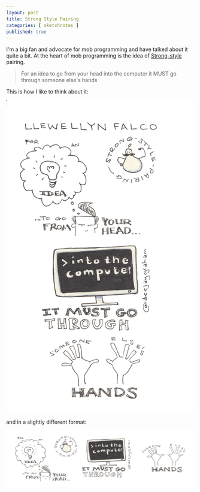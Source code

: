 ```yaml
---
layout: post
title: Strong Style Pairing
categories: [ sketchnotes ]
published: true
---
```


I'm a big fan and advocate for mob programming and have talked about it
quite a bit. At the heart of mob programming is the idea of
<a href="https://llewellynfalco.blogspot.com/2014/06/llewellyns-strong-style-pairing.html" alt="link to Llewellyn Falcos post">Strong-style</a> pairing.

<blockquote>For an idea to go from your head into the computer 
it MUST go through someone else's hands</blockquote>


This is how I like to think about it:


<img src="/img/posts/strong-style-pairing/strong-style-pairing.png" alt="strong style sketchnote"/>

and in a slightly different format:

<img src="/img/posts/strong-style-pairing/strong-style-pairing-landscape-lofi.png" alt="strong style sketchnote"/>

